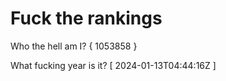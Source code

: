 # Fuck the rankings

Who the hell am I?
{ 1053858 }

What fucking year is it?
[ 2024-01-13T04:44:16Z ]
